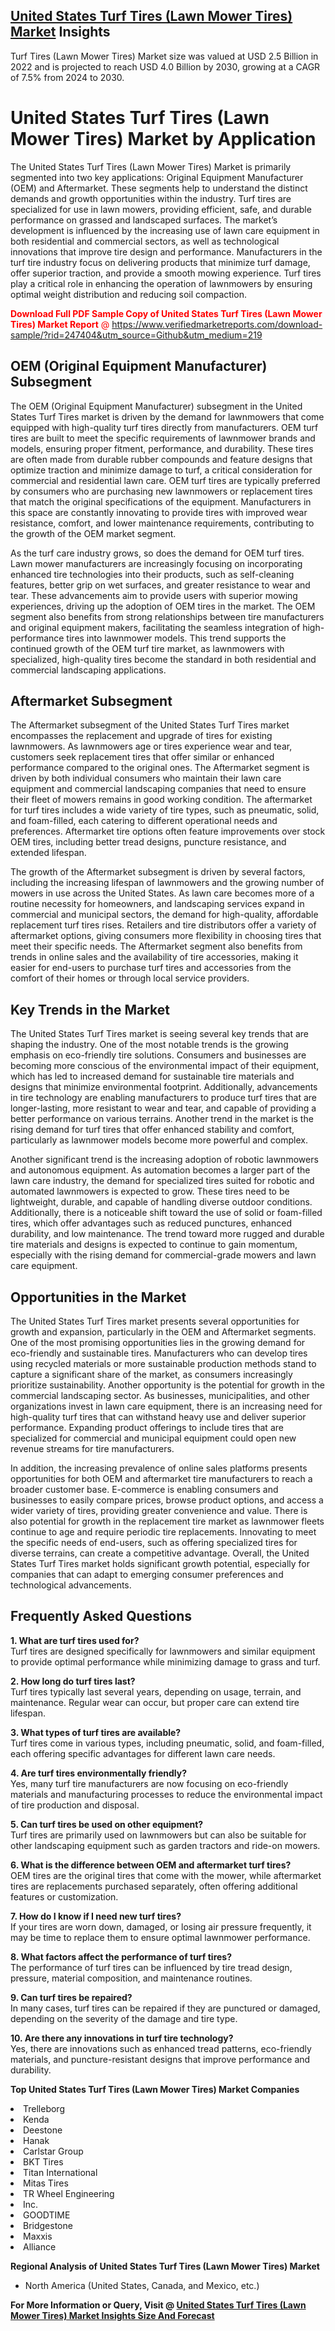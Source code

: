 <h2><a href="https://www.verifiedmarketreports.com/download-sample/?rid=247404&amp;utm_source=Github&amp;utm_medium=219" target="_blank">United States Turf Tires (Lawn Mower Tires) Market</a> Insights</h2><p>Turf Tires (Lawn Mower Tires) Market size was valued at USD 2.5 Billion in 2022 and is projected to reach USD 4.0 Billion by 2030, growing at a CAGR of 7.5% from 2024 to 2030.</p><p><h1>United States Turf Tires (Lawn Mower Tires) Market by Application</h1> <p>The United States Turf Tires (Lawn Mower Tires) Market is primarily segmented into two key applications: Original Equipment Manufacturer (OEM) and Aftermarket. These segments help to understand the distinct demands and growth opportunities within the industry. Turf tires are specialized for use in lawn mowers, providing efficient, safe, and durable performance on grassed and landscaped surfaces. The market’s development is influenced by the increasing use of lawn care equipment in both residential and commercial sectors, as well as technological innovations that improve tire design and performance. Manufacturers in the turf tire industry focus on delivering products that minimize turf damage, offer superior traction, and provide a smooth mowing experience. Turf tires play a critical role in enhancing the operation of lawnmowers by ensuring optimal weight distribution and reducing soil compaction. <p><span class=""><span style="color: #ff0000;"><strong>Download Full PDF Sample Copy of United States Turf Tires (Lawn Mower Tires) Market Report</strong> @ </span><a href="https://www.verifiedmarketreports.com/download-sample/?rid=247404&amp;utm_source=Github&amp;utm_medium=219" target="_blank">https://www.verifiedmarketreports.com/download-sample/?rid=247404&amp;utm_source=Github&amp;utm_medium=219</a></span></p> <h2>OEM (Original Equipment Manufacturer) Subsegment</h2> <p>The OEM (Original Equipment Manufacturer) subsegment in the United States Turf Tires market is driven by the demand for lawnmowers that come equipped with high-quality turf tires directly from manufacturers. OEM turf tires are built to meet the specific requirements of lawnmower brands and models, ensuring proper fitment, performance, and durability. These tires are often made from durable rubber compounds and feature designs that optimize traction and minimize damage to turf, a critical consideration for commercial and residential lawn care. OEM turf tires are typically preferred by consumers who are purchasing new lawnmowers or replacement tires that match the original specifications of the equipment. Manufacturers in this space are constantly innovating to provide tires with improved wear resistance, comfort, and lower maintenance requirements, contributing to the growth of the OEM market segment. <p>As the turf care industry grows, so does the demand for OEM turf tires. Lawn mower manufacturers are increasingly focusing on incorporating enhanced tire technologies into their products, such as self-cleaning features, better grip on wet surfaces, and greater resistance to wear and tear. These advancements aim to provide users with superior mowing experiences, driving up the adoption of OEM tires in the market. The OEM segment also benefits from strong relationships between tire manufacturers and original equipment makers, facilitating the seamless integration of high-performance tires into lawnmower models. This trend supports the continued growth of the OEM turf tire market, as lawnmowers with specialized, high-quality tires become the standard in both residential and commercial landscaping applications.</p> <h2>Aftermarket Subsegment</h2> <p>The Aftermarket subsegment of the United States Turf Tires market encompasses the replacement and upgrade of tires for existing lawnmowers. As lawnmowers age or tires experience wear and tear, customers seek replacement tires that offer similar or enhanced performance compared to the original ones. The Aftermarket segment is driven by both individual consumers who maintain their lawn care equipment and commercial landscaping companies that need to ensure their fleet of mowers remains in good working condition. The aftermarket for turf tires includes a wide variety of tire types, such as pneumatic, solid, and foam-filled, each catering to different operational needs and preferences. Aftermarket tire options often feature improvements over stock OEM tires, including better tread designs, puncture resistance, and extended lifespan. <p>The growth of the Aftermarket subsegment is driven by several factors, including the increasing lifespan of lawnmowers and the growing number of mowers in use across the United States. As lawn care becomes more of a routine necessity for homeowners, and landscaping services expand in commercial and municipal sectors, the demand for high-quality, affordable replacement turf tires rises. Retailers and tire distributors offer a variety of aftermarket options, giving consumers more flexibility in choosing tires that meet their specific needs. The Aftermarket segment also benefits from trends in online sales and the availability of tire accessories, making it easier for end-users to purchase turf tires and accessories from the comfort of their homes or through local service providers.</p> <h2>Key Trends in the Market</h2> <p>The United States Turf Tires market is seeing several key trends that are shaping the industry. One of the most notable trends is the growing emphasis on eco-friendly tire solutions. Consumers and businesses are becoming more conscious of the environmental impact of their equipment, which has led to increased demand for sustainable tire materials and designs that minimize environmental footprint. Additionally, advancements in tire technology are enabling manufacturers to produce turf tires that are longer-lasting, more resistant to wear and tear, and capable of providing a better performance on various terrains. Another trend in the market is the rising demand for turf tires that offer enhanced stability and comfort, particularly as lawnmower models become more powerful and complex. <p>Another significant trend is the increasing adoption of robotic lawnmowers and autonomous equipment. As automation becomes a larger part of the lawn care industry, the demand for specialized tires suited for robotic and automated lawnmowers is expected to grow. These tires need to be lightweight, durable, and capable of handling diverse outdoor conditions. Additionally, there is a noticeable shift toward the use of solid or foam-filled tires, which offer advantages such as reduced punctures, enhanced durability, and low maintenance. The trend toward more rugged and durable tire materials and designs is expected to continue to gain momentum, especially with the rising demand for commercial-grade mowers and lawn care equipment.</p> <h2>Opportunities in the Market</h2> <p>The United States Turf Tires market presents several opportunities for growth and expansion, particularly in the OEM and Aftermarket segments. One of the most promising opportunities lies in the growing demand for eco-friendly and sustainable tires. Manufacturers who can develop tires using recycled materials or more sustainable production methods stand to capture a significant share of the market, as consumers increasingly prioritize sustainability. Another opportunity is the potential for growth in the commercial landscaping sector. As businesses, municipalities, and other organizations invest in lawn care equipment, there is an increasing need for high-quality turf tires that can withstand heavy use and deliver superior performance. Expanding product offerings to include tires that are specialized for commercial and municipal equipment could open new revenue streams for tire manufacturers. <p>In addition, the increasing prevalence of online sales platforms presents opportunities for both OEM and aftermarket tire manufacturers to reach a broader customer base. E-commerce is enabling consumers and businesses to easily compare prices, browse product options, and access a wider variety of tires, providing greater convenience and value. There is also potential for growth in the replacement tire market as lawnmower fleets continue to age and require periodic tire replacements. Innovating to meet the specific needs of end-users, such as offering specialized tires for diverse terrains, can create a competitive advantage. Overall, the United States Turf Tires market holds significant growth potential, especially for companies that can adapt to emerging consumer preferences and technological advancements.</p> <h2>Frequently Asked Questions</h2> <p><strong>1. What are turf tires used for?</strong><br> Turf tires are designed specifically for lawnmowers and similar equipment to provide optimal performance while minimizing damage to grass and turf.</p> <p><strong>2. How long do turf tires last?</strong><br> Turf tires typically last several years, depending on usage, terrain, and maintenance. Regular wear can occur, but proper care can extend tire lifespan.</p> <p><strong>3. What types of turf tires are available?</strong><br> Turf tires come in various types, including pneumatic, solid, and foam-filled, each offering specific advantages for different lawn care needs.</p> <p><strong>4. Are turf tires environmentally friendly?</strong><br> Yes, many turf tire manufacturers are now focusing on eco-friendly materials and manufacturing processes to reduce the environmental impact of tire production and disposal.</p> <p><strong>5. Can turf tires be used on other equipment?</strong><br> Turf tires are primarily used on lawnmowers but can also be suitable for other landscaping equipment such as garden tractors and ride-on mowers.</p> <p><strong>6. What is the difference between OEM and aftermarket turf tires?</strong><br> OEM tires are the original tires that come with the mower, while aftermarket tires are replacements purchased separately, often offering additional features or customization.</p> <p><strong>7. How do I know if I need new turf tires?</strong><br> If your tires are worn down, damaged, or losing air pressure frequently, it may be time to replace them to ensure optimal lawnmower performance.</p> <p><strong>8. What factors affect the performance of turf tires?</strong><br> The performance of turf tires can be influenced by tire tread design, pressure, material composition, and maintenance routines.</p> <p><strong>9. Can turf tires be repaired?</strong><br> In many cases, turf tires can be repaired if they are punctured or damaged, depending on the severity of the damage and tire type.</p> <p><strong>10. Are there any innovations in turf tire technology?</strong><br> Yes, there are innovations such as enhanced tread patterns, eco-friendly materials, and puncture-resistant designs that improve performance and durability.</p></p><p><strong>Top United States Turf Tires (Lawn Mower Tires) Market Companies</strong></p><div data-test-id=""><p><li>Trelleborg</li><li> Kenda</li><li> Deestone</li><li> Hanak</li><li> Carlstar Group</li><li> BKT Tires</li><li> Titan International</li><li> Mitas Tires</li><li> TR Wheel Engineering</li><li> Inc.</li><li> GOODTIME</li><li> Bridgestone</li><li> Maxxis</li><li> Alliance</li></p><div><strong>Regional Analysis of&nbsp;United States Turf Tires (Lawn Mower Tires) Market</strong></div><ul><li dir="ltr"><p dir="ltr">North America&nbsp;(United States, Canada, and Mexico, etc.)</p></li></ul><p><strong>For More Information or Query, Visit @&nbsp;</strong><strong><a href="https://www.verifiedmarketreports.com/product/turf-tires-lawn-mower-tires-market/?utm_source=Github&amp;utm_medium=219" target="_blank">United States Turf Tires (Lawn Mower Tires) Market Insights Size And Forecast</a></strong></p></div>
